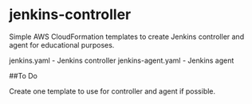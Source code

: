 # jenkins-controller

Simple AWS CloudFormation templates to create Jenkins controller and agent for educational purposes.

jenkins.yaml - Jenkins controller
jenkins-agent.yaml - Jenkins agent

##To Do

Create one template to use for controller and agent if possible.  